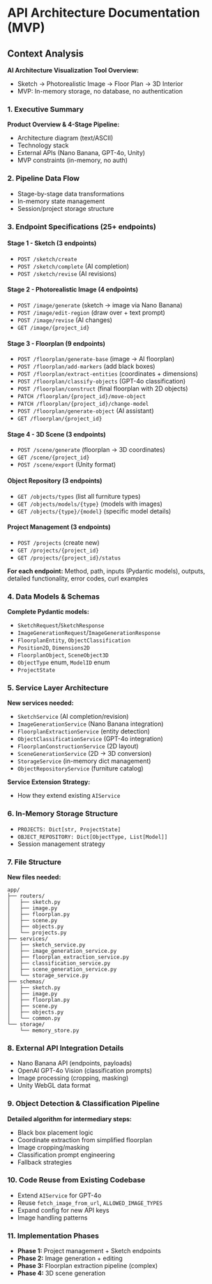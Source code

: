 # API Architecture Documentation (MVP)

## Context Analysis

**AI Architecture Visualization Tool Overview:**
- Sketch → Photorealistic Image → Floor Plan → 3D Interior
- MVP: In-memory storage, no database, no authentication

### 1. Executive Summary

**Product Overview & 4-Stage Pipeline:**
- Architecture diagram (text/ASCII)
- Technology stack
- External APIs (Nano Banana, GPT-4o, Unity)
- MVP constraints (in-memory, no auth)

### 2. Pipeline Data Flow

- Stage-by-stage data transformations
- In-memory state management
- Session/project storage structure

### 3. Endpoint Specifications (25+ endpoints)

#### Stage 1 - Sketch (3 endpoints)
- `POST /sketch/create`
- `POST /sketch/complete` (AI completion)
- `POST /sketch/revise` (AI revisions)

#### Stage 2 - Photorealistic Image (4 endpoints)
- `POST /image/generate` (sketch → image via Nano Banana)
- `POST /image/edit-region` (draw over + text prompt)
- `POST /image/revise` (AI changes)
- `GET /image/{project_id}`

#### Stage 3 - Floorplan (9 endpoints)
- `POST /floorplan/generate-base` (image → AI floorplan)
- `POST /floorplan/add-markers` (add black boxes)
- `POST /floorplan/extract-entities` (coordinates + dimensions)
- `POST /floorplan/classify-objects` (GPT-4o classification)
- `POST /floorplan/construct` (final floorplan with 2D objects)
- `PATCH /floorplan/{project_id}/move-object`
- `PATCH /floorplan/{project_id}/change-model`
- `POST /floorplan/generate-object` (AI assistant)
- `GET /floorplan/{project_id}`

#### Stage 4 - 3D Scene (3 endpoints)
- `POST /scene/generate` (floorplan → 3D coordinates)
- `GET /scene/{project_id}`
- `POST /scene/export` (Unity format)

#### Object Repository (3 endpoints)
- `GET /objects/types` (list all furniture types)
- `GET /objects/models/{type}` (models with images)
- `GET /objects/{type}/{model}` (specific model details)

#### Project Management (3 endpoints)
- `POST /projects` (create new)
- `GET /projects/{project_id}`
- `GET /projects/{project_id}/status`

**For each endpoint:** Method, path, inputs (Pydantic models), outputs, detailed functionality, error codes, curl examples

### 4. Data Models & Schemas

**Complete Pydantic models:**
- `SketchRequest`/`SketchResponse`
- `ImageGenerationRequest`/`ImageGenerationResponse`
- `FloorplanEntity`, `ObjectClassification`
- `Position2D`, `Dimensions2D`
- `FloorplanObject`, `SceneObject3D`
- `ObjectType` enum, `ModelID` enum
- `ProjectState`

### 5. Service Layer Architecture

**New services needed:**
- `SketchService` (AI completion/revision)
- `ImageGenerationService` (Nano Banana integration)
- `FloorplanExtractionService` (entity detection)
- `ObjectClassificationService` (GPT-4o integration)
- `FloorplanConstructionService` (2D layout)
- `SceneGenerationService` (2D → 3D conversion)
- `StorageService` (in-memory dict management)
- `ObjectRepositoryService` (furniture catalog)

**Service Extension Strategy:**
- How they extend existing `AIService`

### 6. In-Memory Storage Structure

- `PROJECTS: Dict[str, ProjectState]`
- `OBJECT_REPOSITORY: Dict[ObjectType, List[Model]]`
- Session management strategy

### 7. File Structure

**New files needed:**

```
app/
├── routers/
│   ├── sketch.py
│   ├── image.py
│   ├── floorplan.py
│   ├── scene.py
│   ├── objects.py
│   └── projects.py
├── services/
│   ├── sketch_service.py
│   ├── image_generation_service.py
│   ├── floorplan_extraction_service.py
│   ├── classification_service.py
│   ├── scene_generation_service.py
│   └── storage_service.py
├── schemas/
│   ├── sketch.py
│   ├── image.py
│   ├── floorplan.py
│   ├── scene.py
│   ├── objects.py
│   └── common.py
└── storage/
    └── memory_store.py
```

### 8. External API Integration Details

- Nano Banana API (endpoints, payloads)
- OpenAI GPT-4o Vision (classification prompts)
- Image processing (cropping, masking)
- Unity WebGL data format

### 9. Object Detection & Classification Pipeline

**Detailed algorithm for intermediary steps:**
- Black box placement logic
- Coordinate extraction from simplified floorplan
- Image cropping/masking
- Classification prompt engineering
- Fallback strategies

### 10. Code Reuse from Existing Codebase

- Extend `AIService` for GPT-4o
- Reuse `fetch_image_from_url`, `ALLOWED_IMAGE_TYPES`
- Expand config for new API keys
- Image handling patterns

### 11. Implementation Phases

- **Phase 1:** Project management + Sketch endpoints
- **Phase 2:** Image generation + editing
- **Phase 3:** Floorplan extraction pipeline (complex)
- **Phase 4:** 3D scene generation
